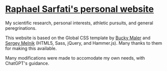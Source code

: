 # [Raphael Sarfati's personal website](https://raphaelsarfati.xyz)

My scientific research, personal interests, athletic pursuits, and general peregrinations.

This website is based on the Global CSS template by [Bucky Maler](https://github.com/BuckyMaler) and [Sergey Melnik](https://www.behance.net/SergeyMelnik) (HTML5, Sass, jQuery, and Hammer.js). Many thanks to them for making this available. 

Many modifications were made to accomodate my own needs, with ChatGPT's guidance.

